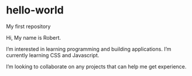 # hello-world
My first repository<br>

<p>Hi, My name is Robert.</p>
<p>I’m interested in learning programming and building applications.
I’m currently learning CSS and Javascript.</p>
<p>I’m looking to collaborate on any projects that can help me get experience.</p>
